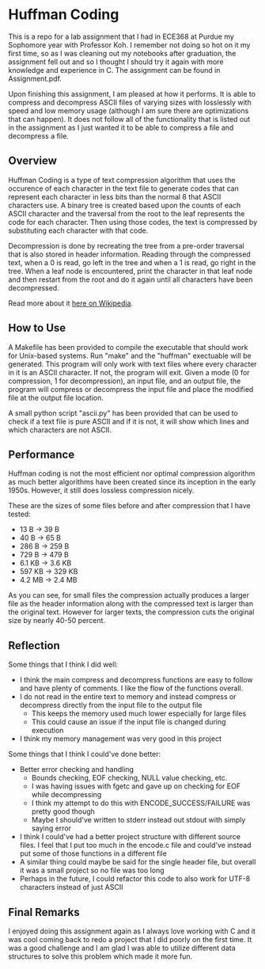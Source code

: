 # Huffman Coding  

This is a repo for a lab assignment that I had in ECE368 at Purdue my Sophomore year with Professor Koh. I remember not doing so hot on it my first time, so as I was cleaning out my notebooks after graduation, the assignment fell out and so I thought I should try it again with more knowledge and experience in C. The assignment can be found in Assignment.pdf.

Upon finishing this assignment, I am pleased at how it performs. It is able to compress and decompress ASCII files of varying sizes with losslessly with speed and low memory usage (although I am sure there are optimizations that can happen). It does not follow all of the functionality that is listed out in the assignment as I just wanted it to be able to compress a file and decompress a file.

## Overview

Huffman Coding is a type of text compression algorithm that uses the occurence of each character in the text file to generate codes that can represent each character in less bits than the normal 8 that ASCII characters use. A binary tree is created based upon the counts of each ASCII character and the traversal from the root to the leaf represents the code for each character. Then using those codes, the text is compressed by substituting each character with that code.

Decompression is done by recreating the tree from a pre-order traversal that is also stored in header information. Reading through the compressed text, when a 0 is read, go left in the tree and when a 1 is read, go right in the tree. When a leaf node is encountered, print the character in that leaf node and then restart from the root and do it again until all characters have been decompressed.

Read more about it [here on Wikipedia](https://en.wikipedia.org/wiki/Huffman_coding).

## How to Use

A Makefile has been provided to compile the executable that should work for Unix-based systems. Run "make" and the "huffman" exectuable will be generated. This program will only work with text files where every character in it is an ASCII character. If not, the program will exit. Given a mode (0 for compression, 1 for decompression), an input file, and an output file, the program will compress or decompress the input file and place the modified file at the output file location.

A small python script "ascii.py" has been provided that can be used to check if a text file is pure ASCII and if it is not, it will show which lines and which characters are not ASCII.

## Performance

Huffman coding is not the most efficient nor optimal compression algorithm as much better algorithms have been created since its inception in the early 1950s. However, it still does lossless compression nicely.

These are the sizes of some files before and after compression that I have tested:

- 13 B -> 39 B
- 40 B -> 65 B
- 286 B -> 259 B
- 729 B -> 479 B
- 6.1 KB -> 3.6 KB
- 597 KB -> 329 KB
- 4.2 MB -> 2.4 MB

As you can see, for small files the compression actually produces a larger file as the header information along with the compressed text is larger than the original text. However for larger texts, the compression cuts the original size by nearly 40-50 percent.

## Reflection

Some things that I think I did well:

- I think the main compress and decompress functions are easy to follow and have plenty of comments. I like the flow of the functions overall.
- I do not read in the entire text to memory and instead compress or decompress directly from the input file to the output file
  - This keeps the memory used much lower especially for large files
  - This could cause an issue if the input file is changed during execution
- I think my memory management was very good in this project

Some things that I think I could've done better:

- Better error checking and handling
  - Bounds checking, EOF checking, NULL value checking, etc.
  - I was having issues with fgetc and gave up on checking for EOF while decompressing
  - I think my attempt to do this with ENCODE_SUCCESS/FAILURE was pretty good though
  - Maybe I should've written to stderr instead out stdout with simply saying error
- I think I could've had a better project structure with different source files. I feel that I put too much in the encode.c file and could've instead put some of those functions in a different file
- A similar thing could maybe be said for the single header file, but overall it was a small project so no file was too long
- Perhaps in the future, I could refactor this code to also work for UTF-8 characters instead of just ASCII

## Final Remarks

I enjoyed doing this assignment again as I always love working with C and it was cool coming back to redo a project that I did poorly on the first time. It was a good challenge and I am glad I was able to utilize different data structures to solve this problem which made it more fun.
